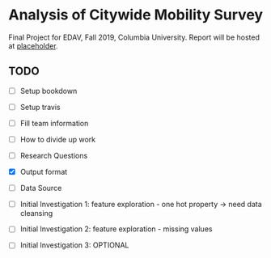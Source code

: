 # Analysis of Citywide Mobility Survey
Final Project for EDAV, Fall 2019, Columbia University. 
Report will be hosted at [placeholder](placeholder). 

## TODO

- [ ] Setup bookdown
- [ ] Setup travis
- [ ] Fill team information
- [ ] How to divide up work
- [ ] Research Questions
- [x] Output format
- [ ] Data Source
- [ ] Initial Investigation 1: feature exploration - one hot property -> need data cleansing
- [ ] Initial Investigation 2: feature exploration - missing values
- [ ] Initial Investigation 3: OPTIONAL

